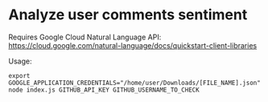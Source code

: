 # Analyze user comments sentiment

Requires Google Cloud Natural Language API: https://cloud.google.com/natural-language/docs/quickstart-client-libraries

Usage:

```
export GOOGLE_APPLICATION_CREDENTIALS="/home/user/Downloads/[FILE_NAME].json"
node index.js GITHUB_API_KEY GITHUB_USERNAME_TO_CHECK
```
